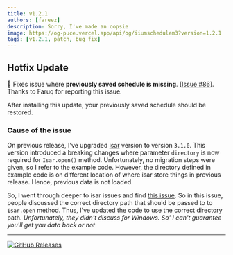 ```yaml
---
title: v1.2.1
authors: [fareez]
description: Sorry, I've made an oopsie
image: https://og-puce.vercel.app/api/og/iiumschedulem3?version=1.2.1
tags: [v1.2.1, patch, bug fix]
---
```


## Hotfix Update

🐛 Fixes issue where **previously saved schedule is missing**. [[Issue #86]](https://github.com/iqfareez/iium_schedule/issues/86). 
Thanks to Faruq for reporting this issue. 

After installing this update, your previously saved schedule should be restored.

### Cause of the issue

On previous release, I've upgraded [isar](https://pub.dev/packages/isar) version to version `3.1.0`. 
This version introduced a breaking changes where parameter `directory` is now required for `Isar.open()` method. Unfortunately, 
no migration steps were given, so I refer to the example code. However, the directory defined in example code is on different
location of where isar store things in previous release. Hence, previous data is not loaded.

So, I went through deeper to isar issues and find [this issue](https://github.com/isar/isar/issues/1219). So in this issue, 
people discussed the correct directory path that should be passed to to `Isar.open` method. Thus, I've updated the code to
use the correct directory path. *Unfortunately, they didn't discuss for Windows. So' I can't guarantee you'll get you data back or not*

___
[![GitHub Releases](https://img.shields.io/badge/view%20on%20github-%23121011.svg?style=for-the-badge&logo=github&logoColor=white)](https://github.com/iqfareez/iium_schedule/releases/tag/1.2.1%2B33)